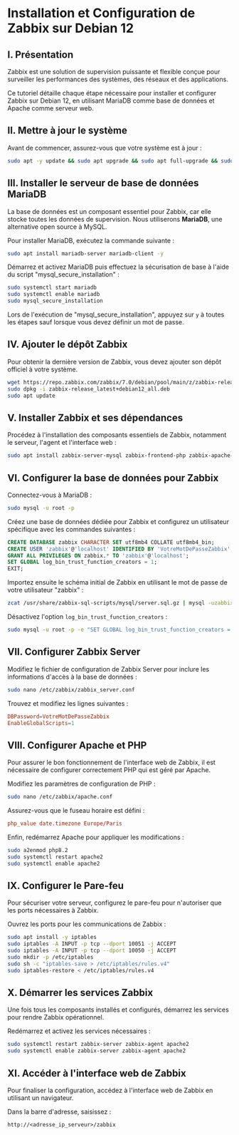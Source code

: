 # Installation et Configuration de Zabbix sur Debian 12

## I. Présentation

Zabbix est une solution de supervision puissante et flexible conçue pour surveiller les performances des systèmes, des réseaux et des applications.

Ce tutoriel détaille chaque étape nécessaire pour installer et configurer Zabbix sur Debian 12, en utilisant MariaDB comme base de données et Apache comme serveur web.

## II. Mettre à jour le système

Avant de commencer, assurez-vous que votre système est à jour :

```bash
sudo apt -y update && sudo apt upgrade && sudo apt full-upgrade && sudo apt autoclean && sudo apt clean
```

## III. Installer le serveur de base de données MariaDB

La base de données est un composant essentiel pour Zabbix, car elle stocke toutes les données de supervision. Nous utiliserons **MariaDB**, une alternative open source à MySQL.

Pour installer MariaDB, exécutez la commande suivante :

```bash
sudo apt install mariadb-server mariadb-client -y
```

Démarrez et activez MariaDB puis effectuez la sécurisation de base à l'aide du script "mysql_secure_installation" :

```bash
sudo systemctl start mariadb
sudo systemctl enable mariadb
sudo mysql_secure_installation
```

Lors de l'exécution de "mysql_secure_installation", appuyez sur `y` à toutes les étapes sauf lorsque vous devez définir un mot de passe.

## IV. Ajouter le dépôt Zabbix

Pour obtenir la dernière version de Zabbix, vous devez ajouter son dépôt officiel à votre système.

```bash
wget https://repo.zabbix.com/zabbix/7.0/debian/pool/main/z/zabbix-release/zabbix-release_latest+debian12_all.deb
sudo dpkg -i zabbix-release_latest+debian12_all.deb
sudo apt update
```

## V. Installer Zabbix et ses dépendances

Procédez à l'installation des composants essentiels de Zabbix, notamment le serveur, l'agent et l'interface web :

```bash
sudo apt install zabbix-server-mysql zabbix-frontend-php zabbix-apache-conf zabbix-sql-scripts zabbix-agent -y
```

## VI. Configurer la base de données pour Zabbix

Connectez-vous à MariaDB :

```bash
sudo mysql -u root -p
```

Créez une base de données dédiée pour Zabbix et configurez un utilisateur spécifique avec les commandes suivantes :

```sql
CREATE DATABASE zabbix CHARACTER SET utf8mb4 COLLATE utf8mb4_bin;
CREATE USER 'zabbix'@'localhost' IDENTIFIED BY 'VotreMotDePasseZabbix';
GRANT ALL PRIVILEGES ON zabbix.* TO 'zabbix'@'localhost';
SET GLOBAL log_bin_trust_function_creators = 1;
EXIT;
```

Importez ensuite le schéma initial de Zabbix en utilisant le mot de passe de votre utilisateur "zabbix" :

```bash
zcat /usr/share/zabbix-sql-scripts/mysql/server.sql.gz | mysql -uzabbix -p zabbix
```

Désactivez l'option `log_bin_trust_function_creators` :

```bash
sudo mysql -u root -p -e "SET GLOBAL log_bin_trust_function_creators = 0;"
```

## VII. Configurer Zabbix Server

Modifiez le fichier de configuration de Zabbix Server pour inclure les informations d'accès à la base de données :

```bash
sudo nano /etc/zabbix/zabbix_server.conf
```

Trouvez et modifiez les lignes suivantes :

```conf
DBPassword=VotreMotDePasseZabbix
EnableGlobalScripts=1
```

## VIII. Configurer Apache et PHP

Pour assurer le bon fonctionnement de l'interface web de Zabbix, il est nécessaire de configurer correctement PHP qui est géré par Apache.

Modifiez les paramètres de configuration de PHP :

```bash
sudo nano /etc/zabbix/apache.conf
```

Assurez-vous que le fuseau horaire est défini :

```conf
php_value date.timezone Europe/Paris
```

Enfin, redémarrez Apache pour appliquer les modifications :

```bash
sudo a2enmod php8.2
sudo systemctl restart apache2
sudo systemctl enable apache2
```

## IX. Configurer le Pare-feu

Pour sécuriser votre serveur, configurez le pare-feu pour n'autoriser que les ports nécessaires à Zabbix.

Ouvrez les ports pour les communications de Zabbix :

```bash
sudo apt install -y iptables
sudo iptables -A INPUT -p tcp --dport 10051 -j ACCEPT
sudo iptables -A INPUT -p tcp --dport 10050 -j ACCEPT
sudo mkdir -p /etc/iptables
sudo sh -c "iptables-save > /etc/iptables/rules.v4"
sudo iptables-restore < /etc/iptables/rules.v4
```

## X. Démarrer les services Zabbix

Une fois tous les composants installés et configurés, démarrez les services pour rendre Zabbix opérationnel.

Redémarrez et activez les services nécessaires :

```bash
sudo systemctl restart zabbix-server zabbix-agent apache2
sudo systemctl enable zabbix-server zabbix-agent apache2
```

## XI. Accéder à l'interface web de Zabbix

Pour finaliser la configuration, accédez à l'interface web de Zabbix en utilisant un navigateur.

Dans la barre d'adresse, saisissez :

```
http://<adresse_ip_serveur>/zabbix
